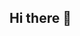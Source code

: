 ## Hi there 👋

<!--
**ONDARASIE2024/ONDARASIE2024** is a ✨ _special_ ✨ repository because its `README.md` (this file) appears on your GitHub profile.

Here are some ideas to get you started:

- 🔭 I’m currently working on website ...
- 🌱 I’m currently learning entrepreneurship...
- 👯 I’m looking to collaborate on NFTS...
- 🤔 I’m looking for help with SOFTWARE SUPPORT AND SECURITY...
- 💬 Ask me TO KNOW ME IS TO LOVE ME ...
- 📫 How to reach me: ...# Download and install nvm:
curl -o- https://raw.githubusercontent.com/nvm-sh/nvm/v0.40.3/install.sh | bash

# in lieu of restarting the shell
\. "$HOME/.nvm/nvm.sh"

# Download and install Node.js:
nvm install 22

# Verify the Node.js version:
node -v # Should print "v22.15.0".
nvm current # Should print "v22.15.0".

# Verify npm version:
npm -v # Should print "10.9.2".

- 😄 Pronouns: her,she,her's...
- ⚡ Fun fact: ...
-->
